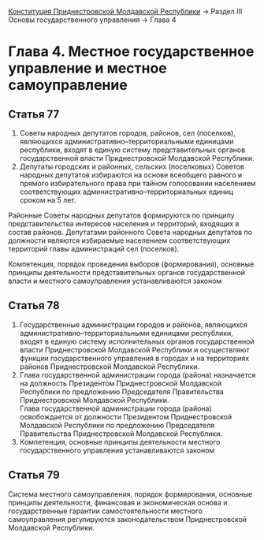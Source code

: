 [Конституция Приднестровской Молдавской Республики](README.md) → Раздел III Основы государственного управления → Глава 4

# Глава 4. Местное государственное управление и местное самоуправление

## <a name="article-77"></a> Статья 77

1. Советы народных депутатов городов, районов, сел (поселков), являющихся административно–территориальными единицами республики, входят в единую систему представительных органов государственной власти Приднестровской Молдавской Республики.
2. Депутаты городских и районных, сельских (поселковых) Советов народных депутатов избираются на основе всеобщего равного и прямого избирательного права при тайном голосовании населением соответствующих административно–территориальных единиц сроком на 5 лет.

Районные Советы народных депутатов формируются по принципу представительства интересов населения и территорий, входящих в состав районов. Депутатами районного Совета народных депутатов по должности являются избираемые населением соответствующих территорий главы администраций сел (поселков).

Компетенция, порядок проведения выборов (формирования), основные принципы деятельности представительных органов государственной власти и местного самоуправления устанавливаются законом

## <a name="article-78"></a> Статья 78

1. Государственные администрации городов и районов, являющихся административно–территориальными единицами республики, входят в единую систему исполнительных органов государственной власти Приднестровской Молдавской Республики и осуществляют функции государственного управления в городах и на территориях районов Приднестровской Молдавской Республики.
2. Глава государственной администрации города (района) назначается на должность Президентом Приднестровской Молдавской Республики по предложению Председателя Правительства Приднестровской Молдавской Республики.<br/>Глава государственной администрации города (района) освобождается от должности Президентом Приднестровской Молдавской Республики по предложению Председателя Правительства Приднестровской Молдавской Республики.
3. Компетенция, основные принципы деятельности местного государственного управления устанавливаются законом

## <a name="article-79"></a> Статья 79

Система местного самоуправления, порядок формирования, основные принципы деятельности, финансовая и экономическая основа и государственные гарантии самостоятельности местного самоуправления регулируются законодательством Приднестровской Молдавской Республики.